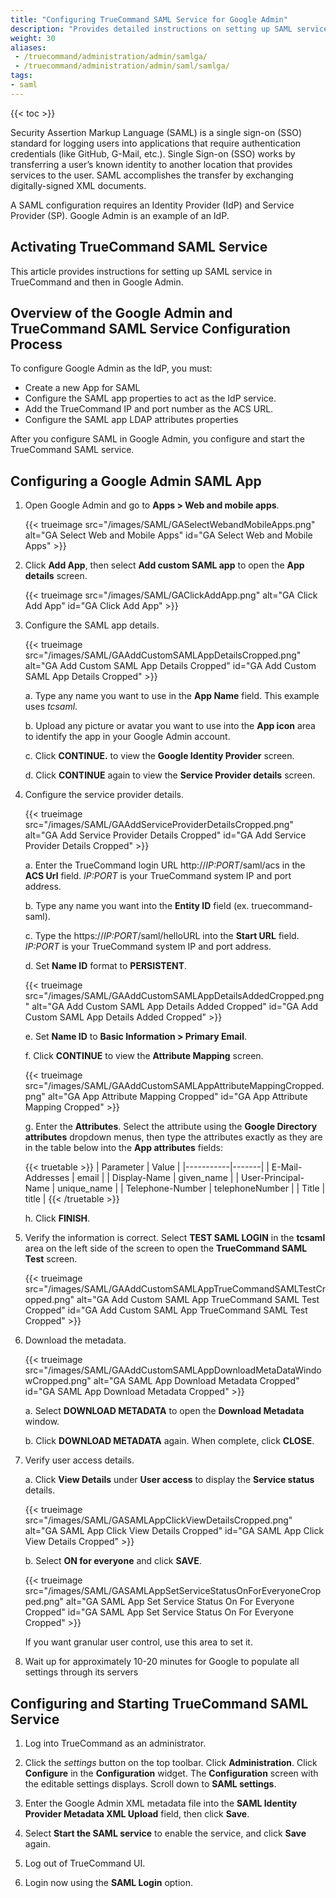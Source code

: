 ```yaml
---
title: "Configuring TrueCommand SAML Service for Google Admin"
description: "Provides detailed instructions on setting up SAML service in TrueCommand and Google Admin."
weight: 30
aliases:
 - /truecommand/administration/admin/samlga/
 - /truecommand/administration/admin/saml/samlga/
tags:
- saml
---
```


{{< toc >}}

Security Assertion Markup Language (SAML) is a single sign-on (SSO) standard for logging users into applications that require authentication credentials (like GitHub, G-Mail, etc.). 
Single Sign-on (SSO) works by transferring a user’s known identity to another location that provides services to the user. SAML accomplishes the transfer by exchanging digitally-signed XML documents. 

A SAML configuration requires an Identity Provider (IdP) and Service Provider (SP). Google Admin is an example of an IdP. 

## Activating TrueCommand SAML Service

This article provides instructions for setting up SAML service in TrueCommand and then in Google Admin. 

## Overview of the Google Admin and TrueCommand SAML Service Configuration Process

To configure Google Admin as the IdP, you must:

* Create a new App for SAML 
* Configure the SAML app properties to act as the IdP service. 
* Add the TrueCommand IP and port number as the ACS URL.
* Configure the SAML app LDAP attributes properties

After you configure SAML in Google Admin, you configure and start the TrueCommand SAML service.

## Configuring a Google Admin SAML App

1. Open Google Admin and go to **Apps > Web and mobile apps**.
   
   {{< trueimage src="/images/SAML/GASelectWebandMobileApps.png" alt="GA Select Web and Mobile Apps" id="GA Select Web and Mobile Apps" >}}
    
2. Click **Add App**, then select **Add custom SAML app** to open the **App details** screen.

   {{< trueimage src="/images/SAML/GAClickAddApp.png" alt="GA Click Add App" id="GA Click Add App" >}}
    
3. Configure the SAML app details. 
   
   {{< trueimage src="/images/SAML/GAAddCustomSAMLAppDetailsCropped.png" alt="GA Add Custom SAML App Details Cropped" id="GA Add Custom SAML App Details Cropped" >}}
   
   a. Type any name you want to use in the **App Name** field. This example uses *tcsaml*.
   
   b. Upload any picture or avatar you want to use into the **App icon** area to identify the app in your Google Admin account.
   
   c. Click **CONTINUE.** to view the **Google Identity Provider** screen. 

   d. Click **CONTINUE** again to view the **Service Provider details** screen.

4. Configure the service provider details. 
   
   {{< trueimage src="/images/SAML/GAAddServiceProviderDetailsCropped.png" alt="GA Add Service Provider Details Cropped" id="GA Add Service Provider Details Cropped" >}}
    
   a. Enter the TrueCommand login URL http://*IP:PORT*/saml/acs in the **ACS Url** field. 
      *IP:PORT* is your TrueCommand system IP and port address.
   
   b. Type any name you want into the **Entity ID** field (ex. truecommand-saml).
   
   c. Type the https://*IP:PORT*/saml/helloURL into the **Start URL** field. 
      *IP:PORT* is your TrueCommand system IP and port address. 

   d. Set **Name ID** format to **PERSISTENT**.
   
   {{< trueimage src="/images/SAML/GAAddCustomSAMLAppDetailsAddedCropped.png" alt="GA Add Custom SAML App Details Added Cropped" id="GA Add Custom SAML App Details Added Cropped" >}}

   e. Set **Name ID** to **Basic Information > Primary Email**.
   
   f. Click **CONTINUE** to view the **Attribute Mapping** screen.
   
   {{< trueimage src="/images/SAML/GAAddCustomSAMLAppAttributeMappingCropped.png" alt="GA App Attribute Mapping Cropped" id="GA App Attribute Mapping Cropped" >}}

   g. Enter the **Attributes**. 
      Select the attribute using the **Google Directory attributes** dropdown menus, then type the attributes exactly as they are in the table below into the **App attributes** fields:
      
	  {{< truetable >}}
      | Parameter | Value |
      |-----------|-------|
      | E-Mail-Addresses | email |
      | Display-Name | given_name |
      | User-Principal-Name | unique_name |
      | Telephone-Number | telephoneNumber |
      | Title | title |
      {{< /truetable >}}
	  
   h. Click **FINISH**.

5. Verify the information is correct. 
   Select **TEST SAML LOGIN** in the **tcsaml** area on the left side of the screen to open the **TrueCommand SAML Test** screen.

   {{< trueimage src="/images/SAML/GAAddCustomSAMLAppTrueCommandSAMLTestCropped.png" alt="GA Add Custom SAML App TrueCommand SAML Test Cropped" id="GA Add Custom SAML App TrueCommand SAML Test Cropped" >}}
    
6. Download the metadata.
   
   {{< trueimage src="/images/SAML/GAAddCustomSAMLAppDownloadMetaDataWindowCropped.png" alt="GA SAML App Download Metadata Cropped" id="GA SAML App Download Metadata Cropped" >}}
   
   a. Select **DOWNLOAD METADATA** to open the **Download Metadata** window. 
   
   b. Click **DOWNLOAD METADATA** again. When complete, click **CLOSE**.
      
7. Verify user access details. 
   
   a. Click **View Details** under **User access** to display the **Service status** details.
      
   {{< trueimage src="/images/SAML/GASAMLAppClickViewDetailsCropped.png" alt="GA SAML App Click View Details Cropped" id="GA SAML App Click View Details Cropped" >}}
   
   b. Select **ON for everyone** and click **SAVE**.
      
   {{< trueimage src="/images/SAML/GASAMLAppSetServiceStatusOnForEveryoneCropped.png" alt="GA SAML App Set Service Status On For Everyone Cropped" id="GA SAML App Set Service Status On For Everyone Cropped" >}}
      
      If you want granular user control, use this area to set it.
   
8. Wait up for approximately 10-20 minutes for Google to populate all settings through its servers

## Configuring and Starting TrueCommand SAML Service

1. Log into TrueCommand as an administrator.

2. Click the <i class="material-icons" aria-hidden="true" title="Settings">settings</i> button on the top toolbar. 
   Click **Administration**. Click **Configure** in the **Configuration** widget. 
   The **Configuration** screen with the editable settings displays. Scroll down to **SAML settings**. 

3. Enter the Google Admin XML metadata file into the **SAML Identity Provider Metadata XML Upload** field, then click **Save**.

5. Select **Start the SAML service** to enable the service, and click **Save** again.

6. Log out of TrueCommand UI.

7. Login now using the **SAML Login** option.
